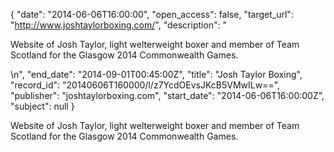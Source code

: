 {
  "date": "2014-06-06T16:00:00", 
  "open_access": false, 
  "target_url": "http://www.joshtaylorboxing.com/", 
  "description": "<p>Website of Josh Taylor, light welterweight boxer and member of Team Scotland for the Glasgow 2014 Commonwealth Games.</p>\n", 
  "end_date": "2014-09-01T00:45:00Z", 
  "title": "Josh Taylor Boxing", 
  "record_id": "20140606T160000/l/z7YcdOEvsJKcB5VMwILw==", 
  "publisher": "joshtaylorboxing.com", 
  "start_date": "2014-06-06T16:00:00Z", 
  "subject": null
}

<p>Website of Josh Taylor, light welterweight boxer and member of Team Scotland for the Glasgow 2014 Commonwealth Games.</p>
